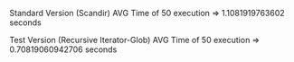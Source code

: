 Standard Version (Scandir) AVG Time of 50 execution => 1.1081919763602 seconds

Test Version (Recursive Iterator-Glob) AVG Time of 50 execution => 0.70819060942706 seconds